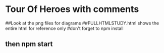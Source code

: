 # Tour Of Heroes with comments
##Look at the png files for diagrams
##FULLHTMLSTUDY.html shows the entire html for reference only
#don't forget to npm install
## then npm start

